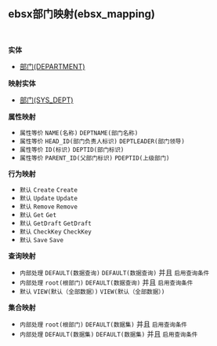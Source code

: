 ## ebsx部门映射(ebsx_mapping) <!-- {docsify-ignore-all} -->



<br>

<p class="panel-title"><b>实体</b></p>

* [部门(DEPARTMENT)](module/Base/DEPARTMENT)

<p class="panel-title"><b>映射实体</b></p>

* [部门(SYS_DEPT)](module/ebsx/SYS_DEPT)


<p class="panel-title"><b>属性映射</b></p>

* `属性等价`
`NAME(名称)` <i class="fa fa-angle-double-right"/></i> `DEPTNAME(部门名称)`
* `属性等价`
`HEAD_ID(部门负责人标识)` <i class="fa fa-angle-double-right"/></i> `DEPTLEADER(部门领导)`
* `属性等价`
`ID(标识)` <i class="fa fa-angle-double-right"/></i> `DEPTID(部门标识)`
* `属性等价`
`PARENT_ID(父部门标识)` <i class="fa fa-angle-double-right"/></i> `PDEPTID(上级部门)`

<p class="panel-title"><b>行为映射</b></p>

* `默认`
`Create` <i class="fa fa-angle-double-right"/></i> `Create`
* `默认`
`Update` <i class="fa fa-angle-double-right"/></i> `Update`
* `默认`
`Remove` <i class="fa fa-angle-double-right"/></i> `Remove`
* `默认`
`Get` <i class="fa fa-angle-double-right"/></i> `Get`
* `默认`
`GetDraft` <i class="fa fa-angle-double-right"/></i> `GetDraft`
* `默认`
`CheckKey` <i class="fa fa-angle-double-right"/></i> `CheckKey`
* `默认`
`Save` <i class="fa fa-angle-double-right"/></i> `Save`

<p class="panel-title"><b>查询映射</b></p>

* `内部处理`
`DEFAULT(数据查询)` <i class="fa fa-angle-double-right"/></i> `DEFAULT(数据查询)` 并且 `启用查询条件`
* `内部处理`
`root(根部门)` <i class="fa fa-angle-double-right"/></i> `DEFAULT(数据查询)` 并且 `启用查询条件`
* `默认`
`VIEW(默认（全部数据）)` <i class="fa fa-angle-double-right"/></i> `VIEW(默认（全部数据）)` 

<p class="panel-title"><b>集合映射</b></p>

* `内部处理`
`root(根部门)` <i class="fa fa-angle-double-right"/></i> `DEFAULT(数据集)` 并且 `启用查询条件`
* `内部处理`
`DEFAULT(数据集)` <i class="fa fa-angle-double-right"/></i> `DEFAULT(数据集)` 并且 `启用查询条件`
